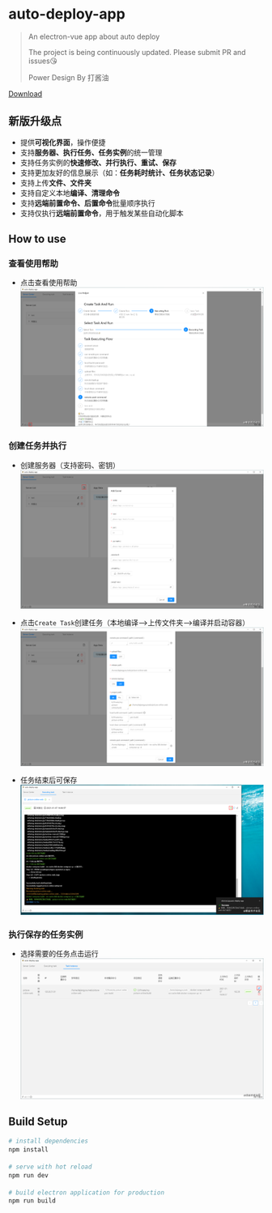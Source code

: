 # auto-deploy-app

> An electron-vue app about auto deploy
> 
> The project is being continuously updated. Please submit PR and issues😘
> 
> Power Design By 打酱油

[Download](https://github.com/aotianwinter/auto-deploy-app/releases)

## 新版升级点
- 提供**可视化界面**，操作便捷
- 支持**服务器、执行任务、任务实例**的统一管理
- 支持任务实例的**快速修改、并行执行、重试、保存**
- 支持更加友好的信息展示（如：**任务耗时统计、任务状态记录**）
- 支持上传**文件、文件夹**
- 支持自定义本地**编译、清理命令**
- 支持**远端前置命令、后置命令**批量顺序执行
- 支持仅执行**远端前置命令**，用于触发某些自动化脚本

## How to use
### 查看使用帮助
- 点击查看使用帮助
![](./z-md/1.png)

### 创建任务并执行
- 创建服务器（支持密码、密钥）
![](./z-md/2.png)

- 点击`Create Task`创建任务（本地编译-->上传文件夹-->编译并启动容器）
![](./z-md/3.png)

- 任务结束后可保存
![](./z-md/4.png)

### 执行保存的任务实例
- 选择需要的任务点击运行
![](./z-md/5.png)

## Build Setup

``` bash
# install dependencies
npm install

# serve with hot reload
npm run dev

# build electron application for production
npm run build
```
